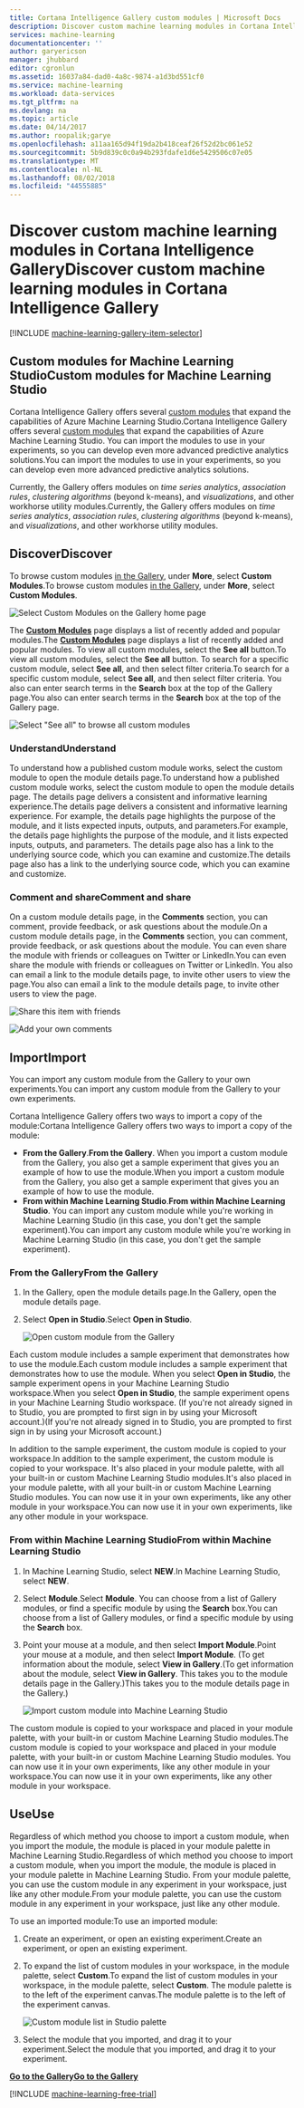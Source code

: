 ```yaml
---
title: Cortana Intelligence Gallery custom modules | Microsoft Docs
description: Discover custom machine learning modules in Cortana Intelligence Gallery.
services: machine-learning
documentationcenter: ''
author: garyericson
manager: jhubbard
editor: cgronlun
ms.assetid: 16037a84-dad0-4a8c-9874-a1d3bd551cf0
ms.service: machine-learning
ms.workload: data-services
ms.tgt_pltfrm: na
ms.devlang: na
ms.topic: article
ms.date: 04/14/2017
ms.author: roopalik;garye
ms.openlocfilehash: a11aa165d94f19da2b418ceaf26f52d2bc061e52
ms.sourcegitcommit: 5b9d839c0c0a94b293fdafe1d6e5429506c07e05
ms.translationtype: MT
ms.contentlocale: nl-NL
ms.lasthandoff: 08/02/2018
ms.locfileid: "44555885"
---
```

# <a name="discover-custom-machine-learning-modules-in-cortana-intelligence-gallery"></a><span data-ttu-id="7f6df-103">Discover custom machine learning modules in Cortana Intelligence Gallery</span><span class="sxs-lookup"><span data-stu-id="7f6df-103">Discover custom machine learning modules in Cortana Intelligence Gallery</span></span>
[!INCLUDE [machine-learning-gallery-item-selector](../../includes/machine-learning-gallery-item-selector.md)]

## <a name="custom-modules-for-machine-learning-studio"></a><span data-ttu-id="7f6df-104">Custom modules for Machine Learning Studio</span><span class="sxs-lookup"><span data-stu-id="7f6df-104">Custom modules for Machine Learning Studio</span></span>
<span data-ttu-id="7f6df-105">Cortana Intelligence Gallery offers several [custom modules](https://gallery.cortanaintelligence.com/customModules) that expand the capabilities of Azure Machine Learning Studio.</span><span class="sxs-lookup"><span data-stu-id="7f6df-105">Cortana Intelligence Gallery offers several [custom modules](https://gallery.cortanaintelligence.com/customModules) that expand the capabilities of Azure Machine Learning Studio.</span></span> <span data-ttu-id="7f6df-106">You can import the modules to use in your experiments, so you can develop even more advanced predictive analytics solutions.</span><span class="sxs-lookup"><span data-stu-id="7f6df-106">You can import the modules to use in your experiments, so you can develop even more advanced predictive analytics solutions.</span></span>

<span data-ttu-id="7f6df-107">Currently, the Gallery offers modules on *time series analytics*, *association rules*, *clustering algorithms* (beyond k-means), and *visualizations*, and other workhorse utility modules.</span><span class="sxs-lookup"><span data-stu-id="7f6df-107">Currently, the Gallery offers modules on *time series analytics*, *association rules*, *clustering algorithms* (beyond k-means), and *visualizations*, and other workhorse utility modules.</span></span>


## <a name="discover"></a><span data-ttu-id="7f6df-108">Discover</span><span class="sxs-lookup"><span data-stu-id="7f6df-108">Discover</span></span>
<span data-ttu-id="7f6df-109">To browse custom modules [in the Gallery](http://gallery.cortanaintelligence.com), under **More**, select **Custom Modules**.</span><span class="sxs-lookup"><span data-stu-id="7f6df-109">To browse custom modules [in the Gallery](http://gallery.cortanaintelligence.com), under **More**, select **Custom Modules**.</span></span>

![Select Custom Modules on the Gallery home page](https://docstestmedia1.blob.core.windows.net/azure-media/articles/machine-learning/media/machine-learning-gallery-custom-modules/select-custom-modules-in-gallery.png)

<span data-ttu-id="7f6df-111">The **[Custom Modules](https://gallery.cortanaintelligence.com/customModules)** page displays a list of recently added and popular modules.</span><span class="sxs-lookup"><span data-stu-id="7f6df-111">The **[Custom Modules](https://gallery.cortanaintelligence.com/customModules)** page displays a list of recently added and popular modules.</span></span> <span data-ttu-id="7f6df-112">To view all custom modules, select the **See all** button.</span><span class="sxs-lookup"><span data-stu-id="7f6df-112">To view all custom modules, select the **See all** button.</span></span> <span data-ttu-id="7f6df-113">To search for a specific custom module, select **See all**, and then select filter criteria.</span><span class="sxs-lookup"><span data-stu-id="7f6df-113">To search for a specific custom module, select **See all**, and then select filter criteria.</span></span> <span data-ttu-id="7f6df-114">You also can enter search terms in the **Search** box at the top of the Gallery page.</span><span class="sxs-lookup"><span data-stu-id="7f6df-114">You also can enter search terms in the **Search** box at the top of the Gallery page.</span></span>

![Select "See all" to browse all custom modules](https://docstestmedia1.blob.core.windows.net/azure-media/articles/machine-learning/media/machine-learning-gallery-custom-modules/click-see-all-for-all-custom-modules.png)

### <a name="understand"></a><span data-ttu-id="7f6df-116">Understand</span><span class="sxs-lookup"><span data-stu-id="7f6df-116">Understand</span></span>

<span data-ttu-id="7f6df-117">To understand how a published custom module works, select the custom module to open the module details page.</span><span class="sxs-lookup"><span data-stu-id="7f6df-117">To understand how a published custom module works, select the custom module to open the module details page.</span></span> <span data-ttu-id="7f6df-118">The details page delivers a consistent and informative learning experience.</span><span class="sxs-lookup"><span data-stu-id="7f6df-118">The details page delivers a consistent and informative learning experience.</span></span> <span data-ttu-id="7f6df-119">For example, the details page highlights the purpose of the module, and it lists expected inputs, outputs, and parameters.</span><span class="sxs-lookup"><span data-stu-id="7f6df-119">For example, the details page highlights the purpose of the module, and it lists expected inputs, outputs, and parameters.</span></span> <span data-ttu-id="7f6df-120">The details page also has a link to the underlying source code, which you can examine and customize.</span><span class="sxs-lookup"><span data-stu-id="7f6df-120">The details page also has a link to the underlying source code, which you can examine and customize.</span></span>

### <a name="comment-and-share"></a><span data-ttu-id="7f6df-121">Comment and share</span><span class="sxs-lookup"><span data-stu-id="7f6df-121">Comment and share</span></span>
<span data-ttu-id="7f6df-122">On a custom module details page, in the **Comments** section, you can comment, provide feedback, or ask questions about the module.</span><span class="sxs-lookup"><span data-stu-id="7f6df-122">On a custom module details page, in the **Comments** section, you can comment, provide feedback, or ask questions about the module.</span></span> <span data-ttu-id="7f6df-123">You can even share the module with friends or colleagues on Twitter or LinkedIn.</span><span class="sxs-lookup"><span data-stu-id="7f6df-123">You can even share the module with friends or colleagues on Twitter or LinkedIn.</span></span> <span data-ttu-id="7f6df-124">You also can email a link to the module details page, to invite other users to view the page.</span><span class="sxs-lookup"><span data-stu-id="7f6df-124">You also can email a link to the module details page, to invite other users to view the page.</span></span>

![Share this item with friends](https://docstestmedia1.blob.core.windows.net/azure-media/articles/machine-learning/media/machine-learning-gallery-how-to-use-contribute-publish/share-links.png)

![Add your own comments](https://docstestmedia1.blob.core.windows.net/azure-media/articles/machine-learning/media/machine-learning-gallery-how-to-use-contribute-publish/comments.png)

## <a name="import"></a><span data-ttu-id="7f6df-127">Import</span><span class="sxs-lookup"><span data-stu-id="7f6df-127">Import</span></span>
<span data-ttu-id="7f6df-128">You can import any custom module from the Gallery to your own experiments.</span><span class="sxs-lookup"><span data-stu-id="7f6df-128">You can import any custom module from the Gallery to your own experiments.</span></span>

<span data-ttu-id="7f6df-129">Cortana Intelligence Gallery offers two ways to import a copy of the module:</span><span class="sxs-lookup"><span data-stu-id="7f6df-129">Cortana Intelligence Gallery offers two ways to import a copy of the module:</span></span>

* <span data-ttu-id="7f6df-130">**From the Gallery**.</span><span class="sxs-lookup"><span data-stu-id="7f6df-130">**From the Gallery**.</span></span> <span data-ttu-id="7f6df-131">When you import a custom module from the Gallery, you also get a sample experiment that gives you an example of how to use the module.</span><span class="sxs-lookup"><span data-stu-id="7f6df-131">When you import a custom module from the Gallery, you also get a sample experiment that gives you an example of how to use the module.</span></span>
* <span data-ttu-id="7f6df-132">**From within Machine Learning Studio**.</span><span class="sxs-lookup"><span data-stu-id="7f6df-132">**From within Machine Learning Studio**.</span></span> <span data-ttu-id="7f6df-133">You can import any custom module while you're working in Machine Learning Studio (in this case, you don't get the sample experiment).</span><span class="sxs-lookup"><span data-stu-id="7f6df-133">You can import any custom module while you're working in Machine Learning Studio (in this case, you don't get the sample experiment).</span></span>

### <a name="from-the-gallery"></a><span data-ttu-id="7f6df-134">From the Gallery</span><span class="sxs-lookup"><span data-stu-id="7f6df-134">From the Gallery</span></span>

1. <span data-ttu-id="7f6df-135">In the Gallery, open the module details page.</span><span class="sxs-lookup"><span data-stu-id="7f6df-135">In the Gallery, open the module details page.</span></span> 
2. <span data-ttu-id="7f6df-136">Select **Open in Studio**.</span><span class="sxs-lookup"><span data-stu-id="7f6df-136">Select **Open in Studio**.</span></span>
   
    ![Open custom module from the Gallery](https://docstestmedia1.blob.core.windows.net/azure-media/articles/machine-learning/media/machine-learning-gallery-custom-modules/open-custom-module-from-gallery.png)
   
<span data-ttu-id="7f6df-138">Each custom module includes a sample experiment that demonstrates how to use the module.</span><span class="sxs-lookup"><span data-stu-id="7f6df-138">Each custom module includes a sample experiment that demonstrates how to use the module.</span></span> <span data-ttu-id="7f6df-139">When you select **Open in Studio**, the sample experiment opens in your Machine Learning Studio workspace.</span><span class="sxs-lookup"><span data-stu-id="7f6df-139">When you select **Open in Studio**, the sample experiment opens in your Machine Learning Studio workspace.</span></span> <span data-ttu-id="7f6df-140">(If you're not already signed in to Studio, you are prompted to first sign in by using your Microsoft account.)</span><span class="sxs-lookup"><span data-stu-id="7f6df-140">(If you're not already signed in to Studio, you are prompted to first sign in by using your Microsoft account.)</span></span>

<span data-ttu-id="7f6df-141">In addition to the sample experiment, the custom module is copied to your workspace.</span><span class="sxs-lookup"><span data-stu-id="7f6df-141">In addition to the sample experiment, the custom module is copied to your workspace.</span></span> <span data-ttu-id="7f6df-142">It's also placed in your module palette, with all your built-in or custom Machine Learning Studio modules.</span><span class="sxs-lookup"><span data-stu-id="7f6df-142">It's also placed in your module palette, with all your built-in or custom Machine Learning Studio modules.</span></span> <span data-ttu-id="7f6df-143">You can now use it in your own experiments, like any other module in your workspace.</span><span class="sxs-lookup"><span data-stu-id="7f6df-143">You can now use it in your own experiments, like any other module in your workspace.</span></span>

### <a name="from-within-machine-learning-studio"></a><span data-ttu-id="7f6df-144">From within Machine Learning Studio</span><span class="sxs-lookup"><span data-stu-id="7f6df-144">From within Machine Learning Studio</span></span>

1. <span data-ttu-id="7f6df-145">In Machine Learning Studio, select **NEW**.</span><span class="sxs-lookup"><span data-stu-id="7f6df-145">In Machine Learning Studio, select **NEW**.</span></span>
2. <span data-ttu-id="7f6df-146">Select **Module**.</span><span class="sxs-lookup"><span data-stu-id="7f6df-146">Select **Module**.</span></span> <span data-ttu-id="7f6df-147">You can choose from a list of Gallery modules, or find a specific module by using the **Search** box.</span><span class="sxs-lookup"><span data-stu-id="7f6df-147">You can choose from a list of Gallery modules, or find a specific module by using the **Search** box.</span></span>
3. <span data-ttu-id="7f6df-148">Point your mouse at a module, and then select **Import Module**.</span><span class="sxs-lookup"><span data-stu-id="7f6df-148">Point your mouse at a module, and then select **Import Module**.</span></span> <span data-ttu-id="7f6df-149">(To get information about the module, select **View in Gallery**.</span><span class="sxs-lookup"><span data-stu-id="7f6df-149">(To get information about the module, select **View in Gallery**.</span></span> <span data-ttu-id="7f6df-150">This takes you to the module details page in the Gallery.)</span><span class="sxs-lookup"><span data-stu-id="7f6df-150">This takes you to the module details page in the Gallery.)</span></span>
   
    ![Import custom module into Machine Learning Studio](https://docstestmedia1.blob.core.windows.net/azure-media/articles/machine-learning/media/machine-learning-gallery-custom-modules/add-custom-module-in-studio.png)

<span data-ttu-id="7f6df-152">The custom module is copied to your workspace and placed in your module palette, with your built-in or custom Machine Learning Studio modules.</span><span class="sxs-lookup"><span data-stu-id="7f6df-152">The custom module is copied to your workspace and placed in your module palette, with your built-in or custom Machine Learning Studio modules.</span></span> <span data-ttu-id="7f6df-153">You can now use it in your own experiments, like any other module in your workspace.</span><span class="sxs-lookup"><span data-stu-id="7f6df-153">You can now use it in your own experiments, like any other module in your workspace.</span></span>

## <a name="use"></a><span data-ttu-id="7f6df-154">Use</span><span class="sxs-lookup"><span data-stu-id="7f6df-154">Use</span></span>

<span data-ttu-id="7f6df-155">Regardless of which method you choose to import a custom module, when you import the module, the module is placed in your module palette in Machine Learning Studio.</span><span class="sxs-lookup"><span data-stu-id="7f6df-155">Regardless of which method you choose to import a custom module, when you import the module, the module is placed in your module palette in Machine Learning Studio.</span></span> <span data-ttu-id="7f6df-156">From your module palette, you can use the custom module in any experiment in your workspace, just like any other module.</span><span class="sxs-lookup"><span data-stu-id="7f6df-156">From your module palette, you can use the custom module in any experiment in your workspace, just like any other module.</span></span>

<span data-ttu-id="7f6df-157">To use an imported module:</span><span class="sxs-lookup"><span data-stu-id="7f6df-157">To use an imported module:</span></span>

1. <span data-ttu-id="7f6df-158">Create an experiment, or open an existing experiment.</span><span class="sxs-lookup"><span data-stu-id="7f6df-158">Create an experiment, or open an existing experiment.</span></span>
2. <span data-ttu-id="7f6df-159">To expand the list of custom modules in your workspace, in the module palette, select **Custom**.</span><span class="sxs-lookup"><span data-stu-id="7f6df-159">To expand the list of custom modules in your workspace, in the module palette, select **Custom**.</span></span> <span data-ttu-id="7f6df-160">The module palette is to the left of the experiment canvas.</span><span class="sxs-lookup"><span data-stu-id="7f6df-160">The module palette is to the left of the experiment canvas.</span></span>
   
    ![Custom module list in Studio palette](https://docstestmedia1.blob.core.windows.net/azure-media/articles/machine-learning/media/machine-learning-gallery-custom-modules/custom-module-in-studio-palette.png)
3. <span data-ttu-id="7f6df-162">Select the module that you imported, and drag it to your experiment.</span><span class="sxs-lookup"><span data-stu-id="7f6df-162">Select the module that you imported, and drag it to your experiment.</span></span>


<span data-ttu-id="7f6df-163">**[Go to the Gallery](http://gallery.cortanaintelligence.com)**</span><span class="sxs-lookup"><span data-stu-id="7f6df-163">**[Go to the Gallery](http://gallery.cortanaintelligence.com)**</span></span>

[!INCLUDE [machine-learning-free-trial](../../includes/machine-learning-free-trial.md)]








